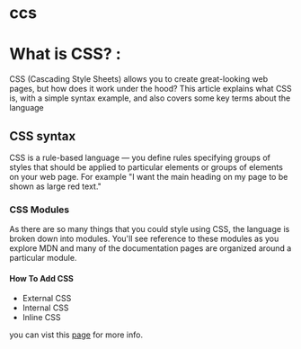 # ccs #
# What is CSS? :
CSS (Cascading Style Sheets) allows you to create great-looking web pages, but how does it work under the hood? This article explains what CSS is, with a simple syntax example, and also covers some key terms about the language

## CSS syntax
CSS is a rule-based language — you define rules specifying groups of styles that should be applied to particular elements or groups of elements on your web page. For example "I want the main heading on my page to be shown as large red text."

### CSS Modules
As there are so many things that you could style using CSS, the language is broken down into modules. You'll see reference to these modules as you explore MDN and many of the documentation pages are organized around a particular module.

#### How To Add CSS

* External CSS
* Internal CSS
* Inline CSS

you can vist this [page](https://www.w3schools.com/css/css_howto.asp) for more info.

